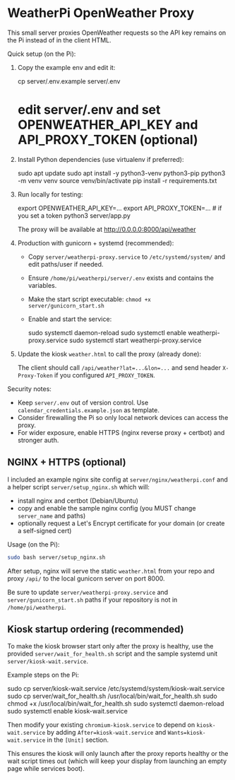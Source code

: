 # WeatherPi OpenWeather Proxy

This small server proxies OpenWeather requests so the API key remains on the Pi instead of in the client HTML.

Quick setup (on the Pi):

1. Copy the example env and edit it:

   cp server/.env.example server/.env
   # edit server/.env and set OPENWEATHER_API_KEY and API_PROXY_TOKEN (optional)

2. Install Python dependencies (use virtualenv if preferred):

   sudo apt update
   sudo apt install -y python3-venv python3-pip
   python3 -m venv venv
   source venv/bin/activate
   pip install -r requirements.txt

3. Run locally for testing:

   export OPENWEATHER_API_KEY=...
   export API_PROXY_TOKEN=...   # if you set a token
   python3 server/app.py

   The proxy will be available at http://0.0.0.0:8000/api/weather

4. Production with gunicorn + systemd (recommended):

   - Copy `server/weatherpi-proxy.service` to `/etc/systemd/system/` and edit paths/user if needed.
   - Ensure `/home/pi/weatherpi/server/.env` exists and contains the variables.
   - Make the start script executable: `chmod +x server/gunicorn_start.sh`
   - Enable and start the service:

     sudo systemctl daemon-reload
     sudo systemctl enable weatherpi-proxy.service
     sudo systemctl start weatherpi-proxy.service

5. Update the kiosk `weather.html` to call the proxy (already done):

   The client should call `/api/weather?lat=...&lon=...` and send header `X-Proxy-Token` if you configured `API_PROXY_TOKEN`.

Security notes:
- Keep `server/.env` out of version control. Use `calendar_credentials.example.json` as template.
- Consider firewalling the Pi so only local network devices can access the proxy.
- For wider exposure, enable HTTPS (nginx reverse proxy + certbot) and stronger auth.

## NGINX + HTTPS (optional)

I included an example nginx site config at `server/nginx/weatherpi.conf` and a helper
script `server/setup_nginx.sh` which will:

- install nginx and certbot (Debian/Ubuntu)
- copy and enable the sample nginx config (you MUST change `server_name` and paths)
- optionally request a Let's Encrypt certificate for your domain (or create a self-signed cert)

Usage (on the Pi):

```bash
sudo bash server/setup_nginx.sh
```

After setup, nginx will serve the static `weather.html` from your repo and proxy `/api/`
to the local gunicorn server on port 8000.

Be sure to update `server/weatherpi-proxy.service` and `server/gunicorn_start.sh` paths
if your repository is not in `/home/pi/weatherpi`.

Kiosk startup ordering (recommended)
----------------------------------
To make the kiosk browser start only after the proxy is healthy, use the provided
`server/wait_for_health.sh` script and the sample systemd unit `server/kiosk-wait.service`.

Example steps on the Pi:

   sudo cp server/kiosk-wait.service /etc/systemd/system/kiosk-wait.service
   sudo cp server/wait_for_health.sh /usr/local/bin/wait_for_health.sh
   sudo chmod +x /usr/local/bin/wait_for_health.sh
   sudo systemctl daemon-reload
   sudo systemctl enable kiosk-wait.service

Then modify your existing `chromium-kiosk.service` to depend on `kiosk-wait.service` by
adding `After=kiosk-wait.service` and `Wants=kiosk-wait.service` in the `[Unit]` section.

This ensures the kiosk will only launch after the proxy reports healthy or the wait script
times out (which will keep your display from launching an empty page while services boot).


